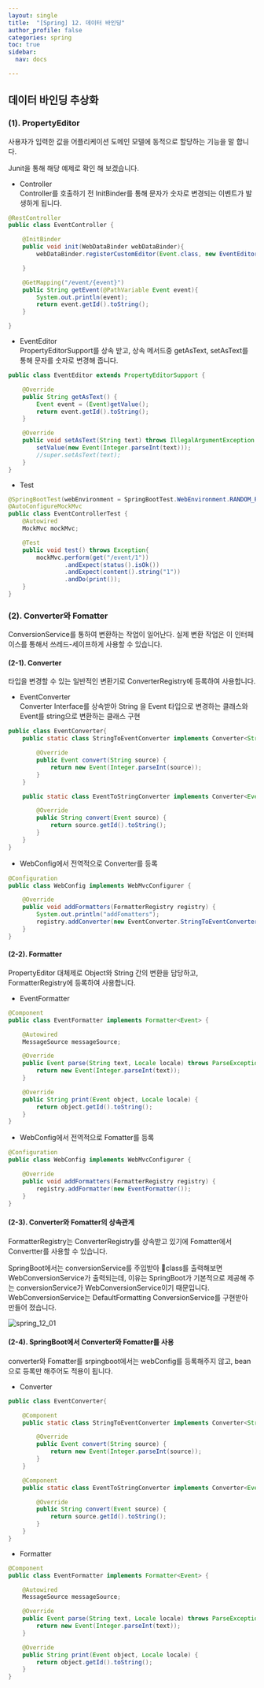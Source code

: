 ```yaml
---
layout: single
title:  "[Spring] 12. 데이터 바인딩"
author_profile: false
categories: spring
toc: true
sidebar:
  nav: docs

---
```


## 데이터 바인딩 추상화 

### (1). PropertyEditor

사용자가 입력한 값을 어플리케이션 도메인 모델에 동적으로 할당하는 기능을 말 합니다.

Junit을 통해 해당 예제로 확인 해 보겠습니다.

- Controller  
  Controller를 호출하기 전 InitBinder를 통해 문자가 숫자로 변경되는 이벤트가 발생하게 됩니다.

```java
@RestController
public class EventController {

    @InitBinder
    public void init(WebDataBinder webDataBinder){
        webDataBinder.registerCustomEditor(Event.class, new EventEditor());

    }

    @GetMapping("/event/{event}")
    public String getEvent(@PathVariable Event event){
        System.out.println(event);
        return event.getId().toString();
    }

}
```



- EventEditor  
  PropertyEditorSupport를 상속 받고, 상속 메서드중 getAsText, setAsText를 통해 문자를 숫자로 변경해 줍니다.

```java
public class EventEditor extends PropertyEditorSupport {

    @Override
    public String getAsText() {
        Event event = (Event)getValue();
        return event.getId().toString();
    }

    @Override
    public void setAsText(String text) throws IllegalArgumentException {
        setValue(new Event(Integer.parseInt(text)));
        //super.setAsText(text);
    }
}

```

- Test 

```java
@SpringBootTest(webEnvironment = SpringBootTest.WebEnvironment.RANDOM_PORT)
@AutoConfigureMockMvc
public class EventControllerTest {
    @Autowired
    MockMvc mockMvc;

    @Test
    public void test() throws Exception{
        mockMvc.perform(get("/event/1"))
                .andExpect(status().isOk())
                .andExpect(content().string("1"))
                .andDo(print());
    }
}
```



### (2). Converter와 Fomatter

ConversionService를 통하여 변환하는 작업이 일어난다.
실제 변환 작업은 이 인터페이스를 통해서 쓰레드-세이프하게 사용할 수 있습니다.

#### (2-1). Converter

타입을 변경할 수 있는 일반적인 변환기로 ConverterRegistry에 등록하여 사용합니다.

- EventConverter  
  Converter Interface를 상속받아 String 을 Event 타입으로 변경하는 클래스와 Event를 string으로 변환하는 클래스 구현

```java
public class EventConverter{
    public static class StringToEventConverter implements Converter<String, Event>{

        @Override
        public Event convert(String source) {
            return new Event(Integer.parseInt(source));
        }
    }

    public static class EventToStringConverter implements Converter<Event, String>{

        @Override
        public String convert(Event source) {
            return source.getId().toString();
        }
    }
}
```

- WebConfig에서 전역적으로 Converter를 등록

```java
@Configuration
public class WebConfig implements WebMvcConfigurer {

    @Override
    public void addFormatters(FormatterRegistry registry) {
        System.out.println("addFomatters");
        registry.addConverter(new EventConverter.StringToEventConverter());
    }
}
```



#### (2-2). Formatter

PropertyEditor 대체제로 Object와 String 간의 변환을 담당하고, FormatterRegistry에 등록하여 사용합니다.

- EventFormatter

```java
@Component
public class EventFormatter implements Formatter<Event> {

    @Autowired
    MessageSource messageSource;

    @Override
    public Event parse(String text, Locale locale) throws ParseException {
        return new Event(Integer.parseInt(text));
    }

    @Override
    public String print(Event object, Locale locale) {
        return object.getId().toString();
    }
}
```

- WebConfig에서 전역적으로 Fomatter를 등록

```java
@Configuration
public class WebConfig implements WebMvcConfigurer {

    @Override
    public void addFormatters(FormatterRegistry registry) {
        registry.addFormatter(new EventFormatter());
    } 
}
```

#### (2-3). Converter와 Fomatter의 상속관계

FormatterRegistry는 ConverterRegistry를 상속받고 있기에 Fomatter에서 Convertter를 사용할 수 있습니다.

SpringBoot에서는 conversionService를 주입받아 class를 출력해보면 WebConversionService가 출력되는데, 이유는 SpringBoot가 기본적으로 제공해 주는 conversionService가 WebConversionService이기 때문입니다.  
WebConversionService는 DefaultFormatting ConversionService를 구현받아 만들어 졌습니다.

![spring_12_01](https://hmyuk.github.io/images/2022-07-30-spring_12/spring_12_01.png)



#### (2-4). SpringBoot에서 Converter와 Fomatter를 사용

converter와 Fomatter를 srpingboot에서는 webConfig를 등록해주지 않고, bean으로 등록만 해주어도 적용이 됩니다.

- Converter

```java
public class EventConverter{

    @Component
    public static class StringToEventConverter implements Converter<String, Event>{

        @Override
        public Event convert(String source) {
            return new Event(Integer.parseInt(source));
        }
    }

    @Component
    public static class EventToStringConverter implements Converter<Event, String>{

        @Override
        public String convert(Event source) {
            return source.getId().toString();
        }
    }
}
```

- Formatter

```java
@Component
public class EventFormatter implements Formatter<Event> {

    @Autowired
    MessageSource messageSource;

    @Override
    public Event parse(String text, Locale locale) throws ParseException {
        return new Event(Integer.parseInt(text));
    }

    @Override
    public String print(Event object, Locale locale) {
        return object.getId().toString();
    }
}
```





